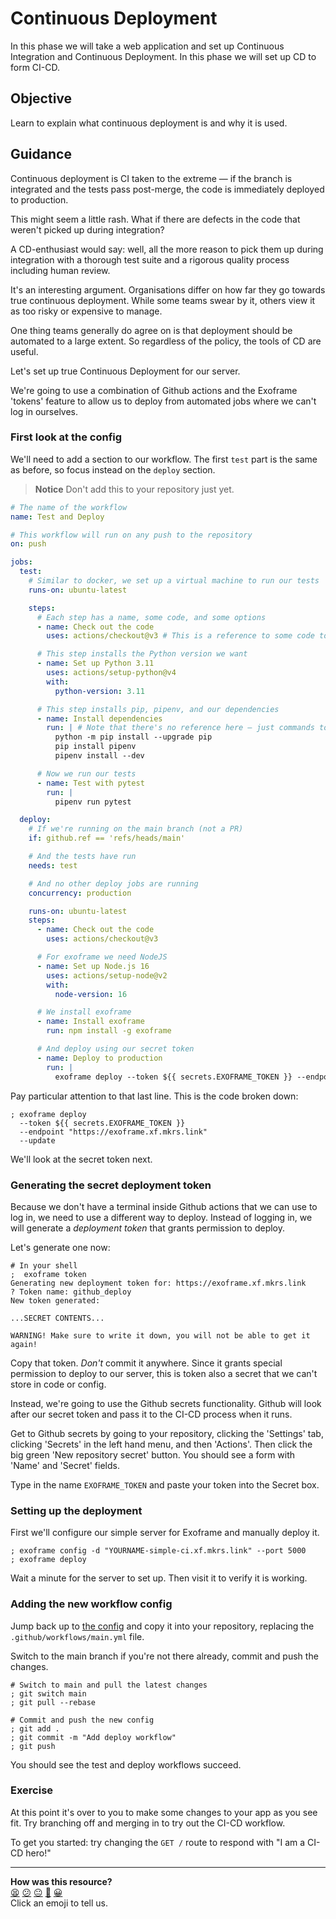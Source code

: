 # Continuous Deployment

In this phase we will take a web application and set up Continuous Integration
and Continuous Deployment. In this phase we will set up CD to form CI-CD.

## Objective

Learn to explain what continuous deployment is and why it is used.

## Guidance

Continuous deployment is CI taken to the extreme — if the branch is integrated
and the tests pass post-merge, the code is immediately deployed to production.

This might seem a little rash. What if there are defects in the code that
weren't picked up during integration?

A CD-enthusiast would say: well, all the more reason to pick them up during
integration with a thorough test suite and a rigorous quality process including
human review.

It's an interesting argument. Organisations differ on how far they go towards
true continuous deployment. While some teams swear by it, others view it as too
risky or expensive to manage.

One thing teams generally do agree on is that deployment should be automated to
a large extent. So regardless of the policy, the tools of CD are useful.

Let's set up true Continuous Deployment for our server.

We're going to use a combination of Github actions and the Exoframe 'tokens'
feature to allow us to deploy from automated jobs where we can't log in
ourselves.

### First look at the config

We'll need to add a section to our workflow. The first `test` part is the same
as before, so focus instead on the `deploy` section.

> **Notice**
> Don't add this to your repository just yet.

```yml
# The name of the workflow
name: Test and Deploy

# This workflow will run on any push to the repository
on: push

jobs:
  test:
    # Similar to docker, we set up a virtual machine to run our tests
    runs-on: ubuntu-latest

    steps:
      # Each step has a name, some code, and some options
      - name: Check out the code
        uses: actions/checkout@v3 # This is a reference to some code to run

      # This step installs the Python version we want
      - name: Set up Python 3.11
        uses: actions/setup-python@v4
        with:
          python-version: 3.11

      # This step installs pip, pipenv, and our dependencies
      - name: Install dependencies
        run: | # Note that there's no reference here — just commands to run
          python -m pip install --upgrade pip
          pip install pipenv
          pipenv install --dev

      # Now we run our tests
      - name: Test with pytest
        run: |
          pipenv run pytest

  deploy:
    # If we're running on the main branch (not a PR)
    if: github.ref == 'refs/heads/main'

    # And the tests have run
    needs: test

    # And no other deploy jobs are running
    concurrency: production

    runs-on: ubuntu-latest
    steps:
      - name: Check out the code
        uses: actions/checkout@v3

      # For exoframe we need NodeJS
      - name: Set up Node.js 16
        uses: actions/setup-node@v2
        with:
          node-version: 16

      # We install exoframe
      - name: Install exoframe
        run: npm install -g exoframe

      # And deploy using our secret token
      - name: Deploy to production
        run: |
          exoframe deploy --token ${{ secrets.EXOFRAME_TOKEN }} --endpoint "https://exoframe.xf.mkrs.link" --update
```

Pay particular attention to that last line. This is the code broken down:

```shell
; exoframe deploy
  --token ${{ secrets.EXOFRAME_TOKEN }} 
  --endpoint "https://exoframe.xf.mkrs.link" 
  --update
```

We'll look at the secret token next.

### Generating the secret deployment token

Because we don't have a terminal inside Github actions that we can use to log
in, we need to use a different way to deploy. Instead of logging in, we will
generate a _deployment token_ that grants permission to deploy.

Let's generate one now:

```shell
# In your shell
;  exoframe token
Generating new deployment token for: https://exoframe.xf.mkrs.link
? Token name: github_deploy
New token generated:

...SECRET CONTENTS...

WARNING! Make sure to write it down, you will not be able to get it again!
```

Copy that token. _Don't_ commit it anywhere. Since it grants special permission
to deploy to our server, this is token also a secret that we can't store in code
or config.

Instead, we're going to use the Github secrets functionality. Github will look
after our secret token and pass it to the CI-CD process when it runs.

Get to Github secrets by going to your repository, clicking the 'Settings' tab,
clicking 'Secrets' in the left hand menu, and then 'Actions'. Then click the big
green 'New repository secret' button. You should see a form with 'Name' and
'Secret' fields.

Type in the name `EXOFRAME_TOKEN` and paste your token into the Secret box.

### Setting up the deployment

First we'll configure our simple server for Exoframe and manually deploy it.

```shell
; exoframe config -d "YOURNAME-simple-ci.xf.mkrs.link" --port 5000
; exoframe deploy
```

Wait a minute for the server to set up. Then visit it to verify it is working.

### Adding the new workflow config

Jump back up to [the config](#first-look-at-the-config) and copy it into your
repository, replacing the `.github/workflows/main.yml` file.

Switch to the main branch if you're not there already, commit and push the
changes.

```shell
# Switch to main and pull the latest changes
; git switch main
; git pull --rebase 

# Commit and push the new config
; git add .
; git commit -m "Add deploy workflow"
; git push
```

You should see the test and deploy workflows succeed.

### Exercise

At this point it's over to you to make some changes to your app as you see fit.
Try branching off and merging in to try out the CI-CD workflow.

To get you started: try changing the `GET /` route to respond with "I am a CI-CD
hero!"

<!-- OMITTED -->


<!-- BEGIN GENERATED SECTION DO NOT EDIT -->

---

**How was this resource?**  
[😫](https://airtable.com/shrUJ3t7KLMqVRFKR?prefill_Repository=makersacademy%2Fcloud-deployment&prefill_File=03_shipping%2F02_cd.md&prefill_Sentiment=😫) [😕](https://airtable.com/shrUJ3t7KLMqVRFKR?prefill_Repository=makersacademy%2Fcloud-deployment&prefill_File=03_shipping%2F02_cd.md&prefill_Sentiment=😕) [😐](https://airtable.com/shrUJ3t7KLMqVRFKR?prefill_Repository=makersacademy%2Fcloud-deployment&prefill_File=03_shipping%2F02_cd.md&prefill_Sentiment=😐) [🙂](https://airtable.com/shrUJ3t7KLMqVRFKR?prefill_Repository=makersacademy%2Fcloud-deployment&prefill_File=03_shipping%2F02_cd.md&prefill_Sentiment=🙂) [😀](https://airtable.com/shrUJ3t7KLMqVRFKR?prefill_Repository=makersacademy%2Fcloud-deployment&prefill_File=03_shipping%2F02_cd.md&prefill_Sentiment=😀)  
Click an emoji to tell us.

<!-- END GENERATED SECTION DO NOT EDIT -->

